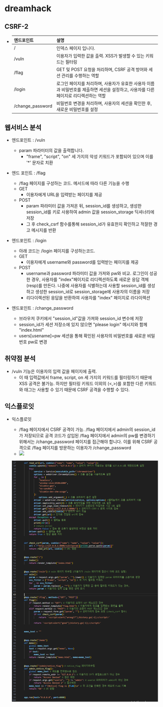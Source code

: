 # dreamhack

## CSRF-2
- |엔드포인트|설명|
    |-|-|
    |/|인덱스 페이지 입니다.|
    |/vuln|이용자가 입력한 값을 출력. XSS가 발생할 수 있는 키워드는 필터링|
    |/flag|GET 및 POST 요청을 처리하며, CSRF 공격 방어와 세션 관리를 수행하는 역할|
    |/login|로그인 페이지를 처리하며, 사용자가 유효한 사용자 이름과 비밀번호를 제출하면 세션을 설정하고, 사용자를 다른 페이지로 리디렉션하는 역할|
    |/change_password|비밀번호 변경을 처리하며, 사용자의 세션을 확인한 후, 새로운 비밀번호를 설정|
## 웹서비스 분석
- 엔드포인트 : /vuln
    - param 파라미터의 값을 출력합니다.
        - "frame", "script", "on" 세 가지의 악성 키워드가 포함되어 있으며 이를 '*' 문자로 치환
- 엔드 포인트 : /flag
    - /flag 페이지를 구성하는 코드. 메서드에 따라 다른 기능을 수행
    - GET
        - 이용자에게 URL을 입력받는 페이지를 제공
    - POST
        - param 파라미터 값을 가져온 뒤, session_id를 생성하고, 생성한 session_id를 키로 사용하여 admin 값을 session_storage 딕셔너리에 저장
        - 그 후 check_csrf 함수를통해 session_id가 유효한지 확인하고 적잘한 경고 메시지를 반환
- 엔드포인트 : /login
    - 아래 코드는 /login 페이지를 구성하는코드.
    - GET
        - 이용자에게 username와 password를 입력받는 페이지를 제공
    - POST
        - username과 password 파라미터 값을 가져와 pw와 비교. 로그인이 성공한 경우, 사용자를 "index"페이지로 리디렉션하도록 새로운 응답 객체(resp)를 만든다. 나중에 사용자를 식별하는데 사용할 session_id를 생성하고 생성한 session_id로 session_storage에 사용자의 이름을 저장
        - 리다이렉션된 응답을 반환하여 사용자를 "index" 페이지로 라다이렉션

- 엔드포인트 : /change_password
    - 브라우저 쿠키에서 "session_id"값을 가져와 session_id 변수에 저장
    - session_id가 세션 저장소에 있지 않으면 "please login" 메시지와 함께 "index.html"
    - users[usename]=pw 세션을 통해 확인된 사용자의 비밀번호를 새로운 비밀번호 pw로 변경

## 취약점 분석
- /vuln 기능은 이용자의 입력 값을 페이지에 출력.
    - 이 때 입력값에서 frame, script, on 세 가지의 키워드를 필터링하기 때문에 XSS 공격은 불가능. 하지만 필터링 키워드 이외의 (<,>)를 포함한 다른 키워드와 태그는 사용할 수 있기 때문에 CSRF 공격을 수행할 수 있다.

## 익스플로잇
- 익스플로잇
    - /flag 페이지에서 CSRF 공격이 가능. /flag 페이지에서 admin의 session_id가 저장되므로 공격 코드가 삽입된 /flag 페이지에서 admin의 pw를 변경하기 위해서는 /change_password 페이지를 접근해야 합니다. 이를 위해 CSRF 공격으로 /flag 페이지를 방문하는 이용자가 /change_password
    - <img src="/change_password?pw=admin">

    ![alt text](image.png)
